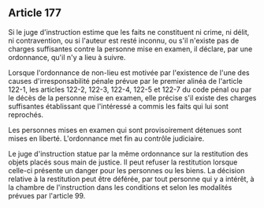 Article 177
----
Si le juge d'instruction estime que les faits ne constituent ni crime, ni délit,
ni contravention, ou si l'auteur est resté inconnu, ou s'il n'existe pas de
charges suffisantes contre la personne mise en examen, il déclare, par une
ordonnance, qu'il n'y a lieu à suivre.

Lorsque l'ordonnance de non-lieu est motivée par l'existence de l'une des causes
d'irresponsabilité pénale prévue par le premier alinéa de l'article 122-1, les
articles 122-2, 122-3, 122-4, 122-5 et 122-7 du code pénal ou par le décès de la
personne mise en examen, elle précise s'il existe des charges suffisantes
établissant que l'intéressé a commis les faits qui lui sont reprochés.

Les personnes mises en examen qui sont provisoirement détenues sont mises en
liberté. L'ordonnance met fin au contrôle judiciaire.

Le juge d'instruction statue par la même ordonnance sur la restitution des
objets placés sous main de justice. Il peut refuser la restitution lorsque
celle-ci présente un danger pour les personnes ou les biens. La décision
relative à la restitution peut être déférée, par tout personne qui y a intérêt,
à la chambre de l'instruction dans les conditions et selon les modalités prévues
par l'article 99.
